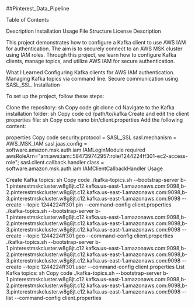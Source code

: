 
##Pinterest_Data_Pipeline

Table of Contents

Description
Installation
Usage
File Structure
License
Description

This project demonstrates how to configure a Kafka client to use AWS IAM for authentication. The aim is to securely connect to an AWS MSK cluster using IAM roles. Through this project, we learn how to configure Kafka clients, manage topics, and utilize AWS IAM for secure authentication.

What I Learned
Configuring Kafka clients for AWS IAM authentication.
Managing Kafka topics via command line.
Secure communication using SASL_SSL.
Installation

To set up the project, follow these steps:

Clone the repository:
sh
Copy code
git clone <repository-url>
cd <repository-directory>
Navigate to the Kafka installation folder:
sh
Copy code
cd /path/to/kafka
Create and edit the client properties file:
sh
Copy code
nano bin/client.properties
Add the following content:

properties
Copy code
security.protocol = SASL_SSL
sasl.mechanism = AWS_MSK_IAM
sasl.jaas.config = software.amazon.msk.auth.iam.IAMLoginModule required awsRoleArn="arn:aws:iam::584739742957:role/1244224ff301-ec2-access-role";
sasl.client.callback.handler.class = software.amazon.msk.auth.iam.IAMClientCallbackHandler
Usage

Create Kafka topics:
sh
Copy code
./kafka-topics.sh --bootstrap-server b-1.pinterestmskcluster.w8g8jt.c12.kafka.us-east-1.amazonaws.com:9098,b-2.pinterestmskcluster.w8g8jt.c12.kafka.us-east-1.amazonaws.com:9098,b-3.pinterestmskcluster.w8g8jt.c12.kafka.us-east-1.amazonaws.com:9098 --create --topic 1244224ff301.pin --command-config client.properties
./kafka-topics.sh --bootstrap-server b-1.pinterestmskcluster.w8g8jt.c12.kafka.us-east-1.amazonaws.com:9098,b-2.pinterestmskcluster.w8g8jt.c12.kafka.us-east-1.amazonaws.com:9098,b-3.pinterestmskcluster.w8g8jt.c12.kafka.us-east-1.amazonaws.com:9098 --create --topic 1244224ff301.geo --command-config client.properties
./kafka-topics.sh --bootstrap-server b-1.pinterestmskcluster.w8g8jt.c12.kafka.us-east-1.amazonaws.com:9098,b-2.pinterestmskcluster.w8g8jt.c12.kafka.us-east-1.amazonaws.com:9098,b-3.pinterestmskcluster.w8g8jt.c12.kafka.us-east-1.amazonaws.com:9098 --create --topic 1244224ff301.user --command-config client.properties
List Kafka topics:
sh
Copy code
./kafka-topics.sh --bootstrap-server b-1.pinterestmskcluster.w8g8jt.c12.kafka.us-east-1.amazonaws.com:9098,b-2.pinterestmskcluster.w8g8jt.c12.kafka.us-east-1.amazonaws.com:9098,b-3.pinterestmskcluster.w8g8jt.c12.kafka.us-east-1.amazonaws.com:9098 --list --command-config client.properties
